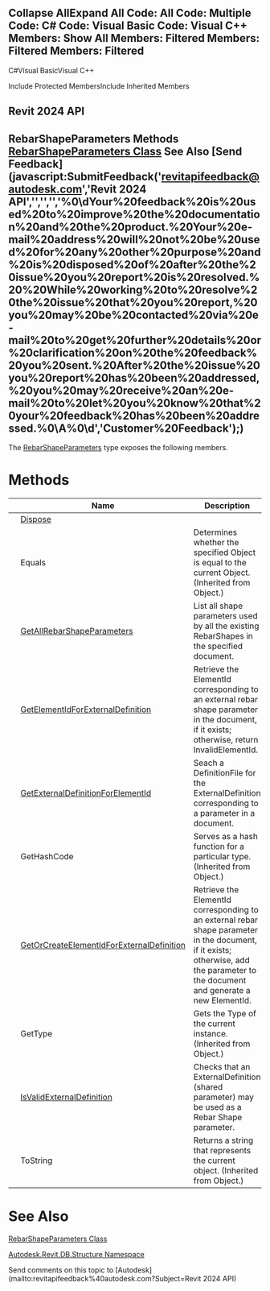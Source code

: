 ﻿

Collapse AllExpand All Code: All Code: Multiple Code: C# Code: Visual Basic Code: Visual C++  Members: Show All Members: Filtered Members: Filtered Members: Filtered   
---  
  
C#Visual BasicVisual C++

Include Protected MembersInclude Inherited Members

Revit 2024 API  
---  
RebarShapeParameters Methods  
[RebarShapeParameters Class](8161950e-3ac7-0f8b-cc9f-2565a2d0afd9.md) See Also [Send Feedback](javascript:SubmitFeedback\('revitapifeedback@autodesk.com','Revit 2024 API','','','','%0\\dYour%20feedback%20is%20used%20to%20improve%20the%20documentation%20and%20the%20product.%20Your%20e-mail%20address%20will%20not%20be%20used%20for%20any%20other%20purpose%20and%20is%20disposed%20of%20after%20the%20issue%20you%20report%20is%20resolved.%20%20While%20working%20to%20resolve%20the%20issue%20that%20you%20report,%20you%20may%20be%20contacted%20via%20e-mail%20to%20get%20further%20details%20or%20clarification%20on%20the%20feedback%20you%20sent.%20After%20the%20issue%20you%20report%20has%20been%20addressed,%20you%20may%20receive%20an%20e-mail%20to%20let%20you%20know%20that%20your%20feedback%20has%20been%20addressed.%0\\A%0\\d','Customer%20Feedback'\);)  
---  
  
The [RebarShapeParameters](8161950e-3ac7-0f8b-cc9f-2565a2d0afd9.md) type exposes the following members.

# Methods

|  | Name | Description |
| --- | --- | --- |
|  | [Dispose](4562ecf6-1ca3-61f5-e3d9-a4d0f4c0698c.md) |  |
|  | Equals | Determines whether the specified Object is equal to the current Object. (Inherited from Object.) |
|  | [GetAllRebarShapeParameters](235f6abc-17cc-f541-6b5a-cd8e3d895527.md) | List all shape parameters used by all the existing RebarShapes in the specified document. |
|  | [GetElementIdForExternalDefinition](888cb702-11cd-589a-0406-d6435f3e6116.md) | Retrieve the ElementId corresponding to an external rebar shape parameter in the document, if it exists; otherwise, return InvalidElementId. |
|  | [GetExternalDefinitionForElementId](80be14d9-abda-9538-56ac-f198550d11ae.md) | Seach a DefinitionFile for the ExternalDefinition corresponding to a parameter in a document. |
|  | GetHashCode | Serves as a hash function for a particular type.  (Inherited from Object.) |
|  | [GetOrCreateElementIdForExternalDefinition](f933744c-5bf3-3bd0-c65e-23b627f4c236.md) | Retrieve the ElementId corresponding to an external rebar shape parameter in the document, if it exists; otherwise, add the parameter to the document and generate a new ElementId. |
|  | GetType | Gets the Type of the current instance. (Inherited from Object.) |
|  | [IsValidExternalDefinition](756b82f4-450c-9c43-34d3-818b9c648df4.md) | Checks that an ExternalDefinition (shared parameter) may be used as a Rebar Shape parameter. |
|  | ToString | Returns a string that represents the current object. (Inherited from Object.) |
  
# See Also

[RebarShapeParameters Class](8161950e-3ac7-0f8b-cc9f-2565a2d0afd9.md)

[Autodesk.Revit.DB.Structure Namespace](d586b341-f687-9d90-e96d-255806b7d4fc.md)

Send comments on this topic to [Autodesk](mailto:revitapifeedback%40autodesk.com?Subject=Revit 2024 API)